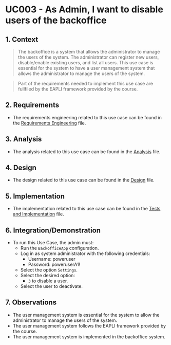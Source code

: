 # UC003 - As Admin, I want to disable users of the backoffice

## 1. Context

> The backoffice is a system that allows the administrator to manage the users of the system.
The administrator can register new users, disable/enable existing users, and list all users.
This use case is essential for the system to have a user management system that allows the administrator to manage the users of the system.

> Part of the requirements needed to implement this use case are fullfiled by the EAPLI framework provided by the course.

## 2. Requirements

* The requirements engineering related to this use case can be found in the [Requirements Engineering](01.requirements-engineering/README.md) file.

## 3. Analysis

* The analysis related to this use case can be found in the [Analysis](02.analysis/README.md) file.
 
## 4. Design

* The design related to this use case can be found in the [Design](03.design/README.md) file.

## 5. Implementation

* The implementation related to this use case can be found in the [Tests and Implementation](04.test-and-implementation/README.md) file.

## 6. Integration/Demonstration

* To run this Use Case, the admin must:
    - Run the `BackofficeApp` configuration.
    - Log in as system administrator with the following credentials:
        - Username: poweruser
        - Password: poweruserA1!
    - Select the option `Settings`.
    - Select the desired option:
        - `3` to disable a user.
    - Select the user to deactivate.

## 7. Observations

* The user management system is essential for the system to allow the administrator to manage the users of the system.
* The user management system follows the EAPLI framework provided by the course.
* The user management system is implemented in the backoffice system.